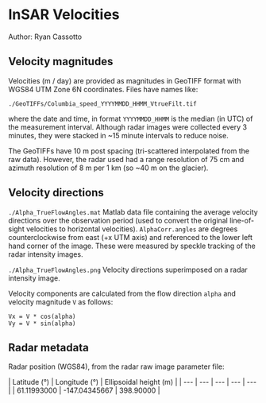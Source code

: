 InSAR Velocities
================

Author: Ryan Cassotto

## Velocity magnitudes

Velocities (m / day) are provided as magnitudes in GeoTIFF format with WGS84 UTM Zone 6N coordinates. Files have names like:

`./GeoTIFFs/Columbia_speed_YYYYMMDD_HHMM_VtrueFilt.tif`

where the date and time, in format `YYYYMMDD_HHMM` is the median (in UTC) of the measurement interval. Although radar images were collected every 3 minutes, they were stacked in ~15 minute intervals to reduce noise.

The GeoTIFFs have 10 m post spacing (tri-scattered interpolated from the raw data). However, the radar used had a range resolution of 75 cm and azimuth resolution of 8 m per 1 km (so ~40 m on the glacier).

## Velocity directions

`./Alpha_TrueFlowAngles.mat`
Matlab data file containing the average velocity directions over the observation period (used to convert the original line-of-sight velocities to horizontal velocities). `AlphaCorr.angles` are degrees counterclockwise from east (+x UTM axis) and referenced to the lower left hand corner of the image. These were measured by speckle tracking of the radar intensity images.

`./Alpha_TrueFlowAngles.png`
Velocity directions superimposed on a radar intensity image.

Velocity components are calculated from the flow direction `alpha` and velocity magnitude `V` as follows:

```
Vx = V * cos(alpha)
Vy = V * sin(alpha)
```

## Radar metadata

Radar position (WGS84), from the radar raw image parameter file:

| Latitude (°) | Longitude (°) | Ellipsoidal height (m) |
| --- | --- | --- | --- | --- |
| 61.11993000 | -147.04345667 | 398.90000 |
